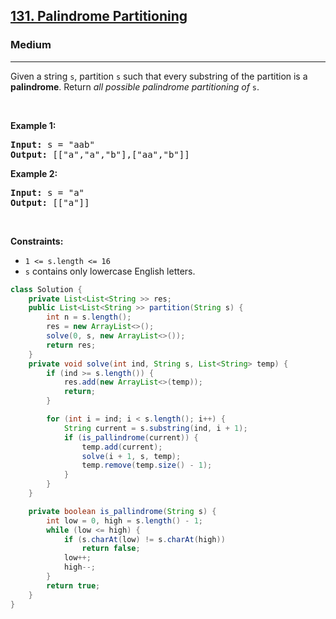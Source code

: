 <h2><a href="https://leetcode.com/problems/palindrome-partitioning">131. Palindrome Partitioning</a></h2><h3>Medium</h3><hr><p>Given a string <code>s</code>, partition <code>s</code> such that every <span data-keyword="substring-nonempty">substring</span> of the partition is a <span data-keyword="palindrome-string"><strong>palindrome</strong></span>. Return <em>all possible palindrome partitioning of </em><code>s</code>.</p>

<p>&nbsp;</p>
<p><strong class="example">Example 1:</strong></p>
<pre><strong>Input:</strong> s = "aab"
<strong>Output:</strong> [["a","a","b"],["aa","b"]]
</pre><p><strong class="example">Example 2:</strong></p>
<pre><strong>Input:</strong> s = "a"
<strong>Output:</strong> [["a"]]
</pre>
<p>&nbsp;</p>
<p><strong>Constraints:</strong></p>

<ul>
	<li><code>1 &lt;= s.length &lt;= 16</code></li>
	<li><code>s</code> contains only lowercase English letters.</li>
</ul>

```java
class Solution {
    private List<List<String >> res;
    public List<List<String >> partition(String s) {
        int n = s.length();
        res = new ArrayList<>();
        solve(0, s, new ArrayList<>());
        return res;
    }
    private void solve(int ind, String s, List<String> temp) {
        if (ind >= s.length()) {
            res.add(new ArrayList<>(temp));
            return;
        }

        for (int i = ind; i < s.length(); i++) {
            String current = s.substring(ind, i + 1);
            if (is_pallindrome(current)) {
                temp.add(current);
                solve(i + 1, s, temp);
                temp.remove(temp.size() - 1);
            }
        }
    }

    private boolean is_pallindrome(String s) {
        int low = 0, high = s.length() - 1;
        while (low <= high) {
            if (s.charAt(low) != s.charAt(high))
                return false;
            low++;
            high--;
        }
        return true;
    }
}
```
